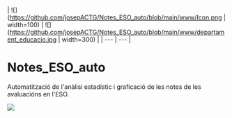| ![](https://github.com/josepACTG/Notes_ESO_auto/blob/main/www/Icon.png | width=100) | ![](https://github.com/josepACTG/Notes_ESO_auto/blob/main/www/departament_educacio.jpg | width=300) |
| --- | --- |
# Notes_ESO_auto
Automatització de l'anàlisi estadístic i graficació de les notes de les avaluacións en l'ESO.

![](https://github.com/josepACTG/Notes_ESO_auto/blob/main/www/a1.gif)

